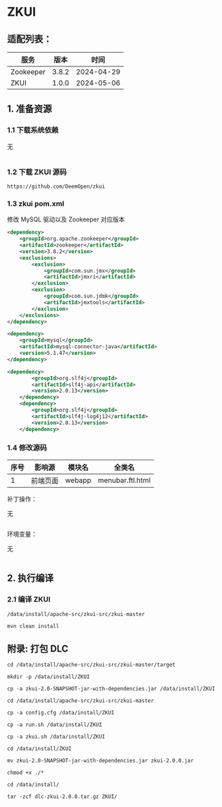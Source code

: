 # ZKUI

## 适配列表：

| 服务      | 版本  | 时间       |
| --------- | ----- | ---------- |
| Zookeeper | 3.8.2 | 2024-04-29 |
| ZKUI      | 1.0.0 | 2024-05-06 |

## 1. 准备资源

### 1.1 下载系统依赖

无

~~~shell

~~~

### 1.2 下载 ZKUI 源码

~~~http
https://github.com/DeemOpen/zkui
~~~

### 1.3 zkui pom.xml

修改 MySQL 驱动以及 Zookeeper 对应版本

~~~xml
<dependency>
    <groupId>org.apache.zookeeper</groupId>
    <artifactId>zookeeper</artifactId>
    <version>3.8.2</version>
    <exclusions>
        <exclusion>
            <groupId>com.sun.jmx</groupId>
            <artifactId>jmxri</artifactId>
        </exclusion>
        <exclusion>
            <groupId>com.sun.jdmk</groupId>
            <artifactId>jmxtools</artifactId>
        </exclusion>
    </exclusions>
</dependency>

<dependency>
    <groupId>mysql</groupId>
    <artifactId>mysql-connector-java</artifactId>
    <version>5.1.47</version>
</dependency>

<dependency>
        <groupId>org.slf4j</groupId>
        <artifactId>slf4j-api</artifactId>
        <version>2.0.13</version>
    </dependency>
    <dependency>
        <groupId>org.slf4j</groupId>
        <artifactId>slf4j-log4j12</artifactId>
        <version>2.0.13</version>
    </dependency>
~~~

### 1.4 修改源码

| 序号 | 影响源   | 模块名 | 全类名           |
| ---- | -------- | ------ | ---------------- |
| 1    | 前端页面 | webapp | menubar.ftl.html |

补丁操作：

无

~~~shell

~~~

环境变量：

无

~~~shell

~~~



## 2. 执行编译

### 2.1  编译 ZKUI

~~~shell
/data/install/apache-src/zkui-src/zkui-master

mvn clean install
~~~



## 附录: 打包 DLC

~~~shell
cd /data/install/apache-src/zkui-src/zkui-master/target

mkdir -p /data/install/ZKUI

cp -a zkui-2.0-SNAPSHOT-jar-with-dependencies.jar /data/install/ZKUI

cd /data/install/apache-src/zkui-src/zkui-master

cp -a config.cfg /data/install/ZKUI

cp -a run.sh /data/install/ZKUI

cp -a zkui.sh /data/install/ZKUI

cd /data/install/ZKUI

mv zkui-2.0-SNAPSHOT-jar-with-dependencies.jar zkui-2.0.0.jar

chmod +x ./*

cd /data/install/

tar -zcf dlc-zkui-2.0.0.tar.gz ZKUI/
~~~



